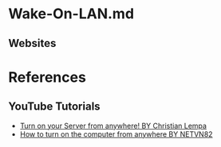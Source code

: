 # Wake-On-LAN.md

## Websites

# References

## YouTube Tutorials

* [Turn on your Server from anywhere! BY Christian Lempa](https://www.youtube.com/watch?v=6QhA_mKHINc)
* [How to turn on the computer from anywhere BY NETVN82](https://www.youtube.com/watch?v=2Z9Ob28wODM)
